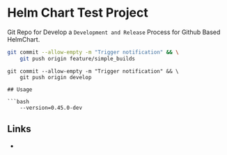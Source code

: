 # Helm Chart Test Project 

Git Repo for Develop a ```Development and Release``` Process for Github Based HelmChart. 

```bash
git commit --allow-empty -m "Trigger notification" && \
    git push origin feature/simple_builds
```

```
git commit --allow-empty -m "Trigger notification" && \
    git push origin develop

## Usage

```bash
    --version=0.45.0-dev
```

## Links

* []()
